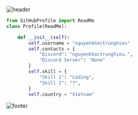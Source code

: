 <!---
![header](https://capsule-render.vercel.app/api?type=wave&color=gradient&height=280&section=header&text=Hello%20there%20👋&fontSize=90)
--->
![header](https://capsule-render.vercel.app/api?type=waving&color=gradient&height=280&section=header&text=Hello%20there%20%F0%9F%91%8B&fontSize=90)
```py
from GitHubProfile import ReadMe
class Profile(ReadMe):

    def __init__(self):
        self.username = "nguyenkhactrunghieu"
        self.contacts = {
            "Discord": "nguyenkhactrunghieu.",
            "Discord Server": "None"
        }
        self.skill = {
            "Skill 1": "Coding",
            "Skill 2": "?",
        }
        self.country = "Vietnam"
```
![footer](https://capsule-render.vercel.app/api?type=wave&color=gradient&height=150&section=footer)
